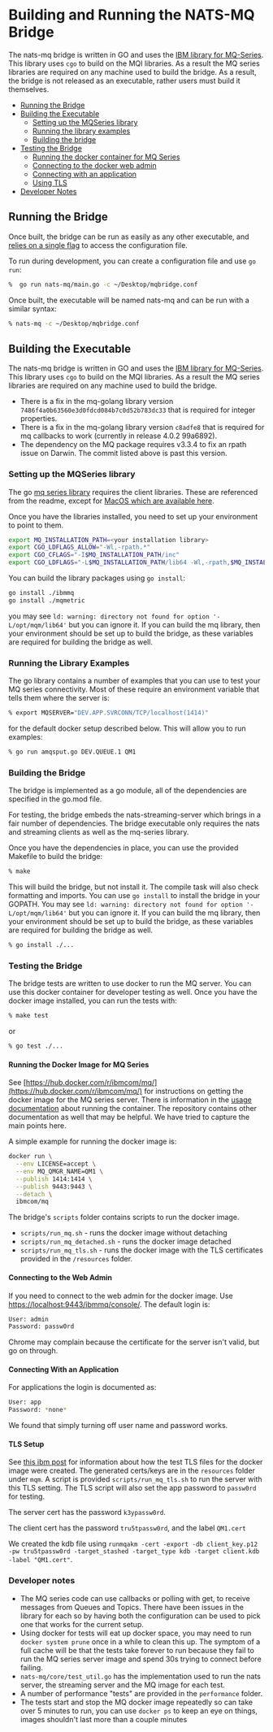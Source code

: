 # Building and Running the NATS-MQ Bridge

The nats-mq bridge is written in GO and uses the [IBM library for MQ-Series](`github.com/ibm-messaging/mq-golang`). This library uses `cgo` to build on the MQI libraries. As a result the MQ series libraries are required on any machine used to build the bridge. As a result, the bridge is not released as an executable, rather users must build it themselves.

* [Running the Bridge](#run)
* [Building the Executable](#build)
  * [Setting up the MQSeries library](#mqlib)
  * [Running the library examples](#examples)
  * [Building the bridge](#building)
* [Testing the Bridge](#testing)
  * [Running the docker container for MQ Series](#docker)
  * [Connecting to the docker web admin](#web)
  * [Connecting with an application](#app)
  * [Using TLS](#tls)
* [Developer Notes](#developer)

<a name="run"></a>

## Running the Bridge

Once built, the bridge can be run as easily as any other executable, and [relies on a single flag](config.md#specify) to access the configuration file.

To run during development, you can create a configuration file and use `go run`:

```bash
%  go run nats-mq/main.go -c ~/Desktop/mqbridge.conf
```

Once built, the executable will be named nats-mq and can be run with a similar syntax:

```bash
% nats-mq -c ~/Desktop/mqbridge.conf
```

<a name="build"></a>

## Building the Executable

The nats-mq bridge is written in GO and uses the [IBM library for MQ-Series](https://github.com/ibm-messaging/mq-golang). This library uses `cgo` to build on the MQI libraries. As a result the MQ series libraries are required on any machine used to build the bridge.

* There is a fix in the mq-golang library version `7486f4a0b63560e3d0fdcd084b7c0d52b783dc33` that is required for integer properties.
* There is a fix in the mq-golang library version `c8adfe8` that is required for mq callbacks to work (currently in release 4.0.2 99a6892).
* The dependency on the MQ package requires v3.3.4 to fix an rpath issue on Darwin. The commit listed above is past this version.

<a name="mqlib"></a>

### Setting up the MQSeries library

The go [mq series library](https://github.com/ibm-messaging/mq-golang) requires the client libraries. These are referenced from the readme, except for [MacOS which are available here](https://developer.ibm.com/messaging/2019/02/05/ibm-mq-macos-toolkit-for-developers/).

Once you have the libraries installed, you need to set up your environment to point to them.

```bash
export MQ_INSTALLATION_PATH=<your installation library>
export CGO_LDFLAGS_ALLOW="-Wl,-rpath.*"
export CGO_CFLAGS="-I$MQ_INSTALLATION_PATH/inc"
export CGO_LDFLAGS="-L$MQ_INSTALLATION_PATH/lib64 -Wl,-rpath,$MQ_INSTALLATION_PATH/lib64"
 ```

You can build the library packages using `go install`:

 ```bash
 go install ./ibmmq
 go install ./mqmetric
 ```

 you may see `ld: warning: directory not found for option '-L/opt/mqm/lib64'` but you can ignore it. If you can build the mq library, then your environment should be set up to build the bridge, as these variables are required for building the bridge as well.

<a name="examples"></a>

### Running the Library Examples

The go library contains a number of examples that you can use to test your MQ series connectivity. Most of these require an environment variable that tells them where the server is:

```bash
% export MQSERVER="DEV.APP.SVRCONN/TCP/localhost(1414)"
```

for the default docker setup described below. This will allow you to run examples:

```bash
% go run amqsput.go DEV.QUEUE.1 QM1
```

<a name="building"></a>

### Building the Bridge

The bridge is implemented as a go module, all of the dependencies are specified in the go.mod file.

For testing, the bridge embeds the nats-streaming-server which brings in a fair number of dependencies. The bridge executable only requires the nats and streaming clients as well as the mq-series library.

Once you have the dependencies in place, you can use the provided Makefile to build the bridge:

```bash
% make
```

This will build the bridge, but not install it. The compile task will also check formatting and imports. You can use `go install` to install the bridge in your GOPATH. You may see `ld: warning: directory not found for option '-L/opt/mqm/lib64'` but you can ignore it. If you can build the mq library, then your environment should be set up to build the bridge, as these variables are required for building the bridge as well.

```bash
% go install ./...
```

<a name="testing"></a>

### Testing the Bridge

The bridge tests are written to use docker to run the MQ server. You can use this docker container for developer testing as well. Once you have the docker image installed, you can run the tests with:

```bash
% make test
```

or

```bash
% go test ./...
```

<a name="docker"></a>

#### Running the Docker Image for MQ Series

See [https://hub.docker.com/r/ibmcom/mq/](https://hub.docker.com/r/ibmcom/mq/) for instructions on getting the docker image for the MQ series server. There is information in the [usage documentation](https://github.com/ibm-messaging/mq-container/blob/master/docs/usage.md) about running the container. The repository contains other documentation as well that may be helpful. We have tried to capture the main points here.

A simple example for running the docker image is:

```bash
docker run \
  --env LICENSE=accept \
  --env MQ_QMGR_NAME=QM1 \
  --publish 1414:1414 \
  --publish 9443:9443 \
  --detach \
  ibmcom/mq
```

The bridge's `scripts` folder contains scripts to run the docker image.

* `scripts/run_mq.sh` - runs the docker image without detaching
* `scripts/run_mq_detached.sh` - runs the docker image detached
* `scripts/run_mq_tls.sh` - runs the docker image with the TLS certificates provided in the `/resources` folder.

<a name="web"></a>

#### Connecting to the Web Admin

If you need to connect to the web admin for the docker image. Use [https://localhost:9443/ibmmq/console/](https://localhost:9443/ibmmq/console/). The default login is:

```bash
User: admin
Password: passw0rd
```

Chrome may complain because the certificate for the server isn't valid, but go on through.

<a name="app"></a>

#### Connecting With an Application

For applications the login is documented as:

```bash
User: app
Password: *none*
```

We found that simply turning off user name and password works.

<a name="tls"></a>

#### TLS Setup

See [this ibm post](https://developer.ibm.com/messaging/learn-mq/mq-tutorials/secure-mq-tls/) for information about how the test TLS files for the docker image were created. The generated certs/keys are in the `resources` folder under `mqm`. A script is provided `scripts/run_mq_tls.sh` to run the server with this TLS setting. The TLS script will also set the app password to `passw0rd` for testing.

The server cert has the password `k3ypassw0rd`.

The client cert has the password `tru5tpassw0rd`, and the label `QM1.cert`

We created the kdb file using `runmqakm -cert -export -db client_key.p12 -pw tru5tpassw0rd -target_stashed -target_type kdb -target client.kdb -label "QM1.cert"`.

<a name="developer"></a>

### Developer notes

* The MQ series code can use callbacks or polling with get, to receive messages from Queues and Topics. There have been issues in the library for each so by having both the configuration can be used to pick one that works for the current setup.
* Using docker for tests will eat up docker space, you may need to run `docker system prune` once in a while to clean this up. The symptom of a full cache will be that the tests take forever to run because they fail to run the MQ series server image and spend 30s trying to connect before failing.
* `nats-mq/core/test_util.go` has the implementation used to run the nats server, the streaming server and the MQ image for each test.
* A number of performance "tests" are provided in the `performance` folder.
* The tests start and stop the MQ docker image repeatedly so can take over 5 minutes to run, you can use `docker ps` to keep an eye on things, images shouldn't last more than a couple minutes